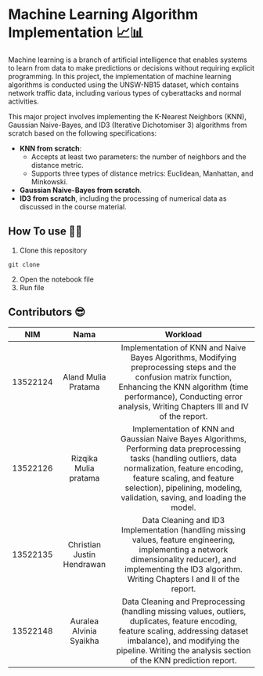 # Machine Learning Algorithm Implementation 📈📊
Machine learning is a branch of artificial intelligence that enables systems to learn from data to make predictions or decisions without requiring explicit programming. In this project, the implementation of machine learning algorithms is conducted using the UNSW-NB15 dataset, which contains network traffic data, including various types of cyberattacks and normal activities.

This major project involves implementing the K-Nearest Neighbors (KNN), Gaussian Naive-Bayes, and ID3 (Iterative Dichotomiser 3) algorithms from scratch based on the following specifications:
- **KNN from scratch**:
  - Accepts at least two parameters: the number of neighbors and the distance metric.
  - Supports three types of distance metrics: Euclidean, Manhattan, and Minkowski.
- **Gaussian Naive-Bayes from scratch**.
- **ID3 from scratch**, including the processing of numerical data as discussed in the course material.


## How To use 🧑‍💻
1. Clone this repository
```
git clone 
```
2. Open the notebook file
4. Run file


## Contributors 😎
| NIM | Nama | Workload |
| :---: | :---: | :---: |
| 13522124 | Aland Mulia Pratama | Implementation of KNN and Naive Bayes Algorithms, Modifying preprocessing steps and the confusion matrix function, Enhancing the KNN algorithm (time performance), Conducting error analysis, Writing Chapters III and IV of the report. |
| 13522126 | Rizqika Mulia pratama  | Implementation of KNN and Gaussian Naive Bayes Algorithms, Performing data preprocessing tasks (handling outliers, data normalization, feature encoding, feature scaling, and feature selection), pipelining, modeling, validation, saving, and loading the model.  |
| 13522135 | Christian Justin Hendrawan | Data Cleaning and ID3 Implementation (handling missing values, feature engineering, implementing a network dimensionality reducer), and implementing the ID3 algorithm. Writing Chapters I and II of the report. |
| 13522148 | Auralea Alvinia Syaikha  | Data Cleaning and Preprocessing (handling missing values, outliers, duplicates, feature encoding, feature scaling, addressing dataset imbalance), and modifying the pipeline. Writing the analysis section of the KNN prediction report. |

